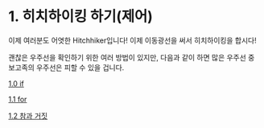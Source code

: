 # 1. 히치하이킹 하기(제어)

이제 여러분도 어엿한 Hitchhiker입니다! 이제 이동광선을 써서 히치하이킹을 합시다!

괜찮은 우주선을 확인하기 위한 여러 방법이 있지만, 다음과 같이 하면 많은 우주선 중 보고족의 우주선은 피할 수 있을 겁니다.

[1.0 if](1%20%E1%84%92%E1%85%B5%E1%84%8E%E1%85%B5%E1%84%92%E1%85%A1%E1%84%8B%E1%85%B5%E1%84%8F%E1%85%B5%E1%86%BC%20%E1%84%92%E1%85%A1%E1%84%80%E1%85%B5(%E1%84%8C%E1%85%A6%E1%84%8B%E1%85%A5)%20d7ddfc812c8d48a69dbed6db0f2d1897/1%200%20if%207d75442144e74ae6acfa6be442d7992b.md)

[1.1 for](1%20%E1%84%92%E1%85%B5%E1%84%8E%E1%85%B5%E1%84%92%E1%85%A1%E1%84%8B%E1%85%B5%E1%84%8F%E1%85%B5%E1%86%BC%20%E1%84%92%E1%85%A1%E1%84%80%E1%85%B5(%E1%84%8C%E1%85%A6%E1%84%8B%E1%85%A5)%20d7ddfc812c8d48a69dbed6db0f2d1897/1%201%20for%20e35bebb3cb334493a1b809a199eed0ff.md)

[1.2 참과 거짓](1%20%E1%84%92%E1%85%B5%E1%84%8E%E1%85%B5%E1%84%92%E1%85%A1%E1%84%8B%E1%85%B5%E1%84%8F%E1%85%B5%E1%86%BC%20%E1%84%92%E1%85%A1%E1%84%80%E1%85%B5(%E1%84%8C%E1%85%A6%E1%84%8B%E1%85%A5)%20d7ddfc812c8d48a69dbed6db0f2d1897/1%202%20%E1%84%8E%E1%85%A1%E1%86%B7%E1%84%80%E1%85%AA%20%E1%84%80%E1%85%A5%E1%84%8C%E1%85%B5%E1%86%BA%2086b13186e6294fd490a9300adafcd722.md)